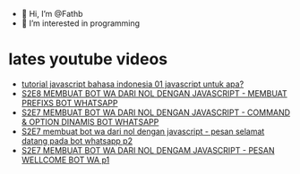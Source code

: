 - 👋 Hi, I’m @Fathb
- 👀 I’m interested in programming

# lates youtube videos
<!-- YOUTUBE:START -->
- [tutorial javascript bahasa indonesia 01 javascript untuk apa?](https://www.youtube.com/watch?v=WrmYeGuaukc)
- [S2E8 MEMBUAT BOT WA DARI NOL DENGAN JAVASCRIPT - MEMBUAT PREFIXS BOT WHATSAPP](https://www.youtube.com/watch?v=w2Jfwr5pCtM)
- [S2E7 MEMBUAT BOT WA DARI NOL DENGAN JAVASCRIPT - COMMAND &amp; OPTION DINAMIS BOT WHATSAPP](https://www.youtube.com/watch?v=ESswiUqRG6c)
- [S2E7 membuat bot wa dari nol dengan javascript - pesan selamat datang pada bot whatsapp p2](https://www.youtube.com/watch?v=BA3K-gNQwLo)
- [S2E7 MEMBUAT BOT WA DARI NOL DENGAM JAVASCRIPT - PESAN WELLCOME BOT WA p1](https://www.youtube.com/watch?v=K8bdtHnK7Xc)
<!-- YOUTUBE:END -->

<!---
Fathb/Fathb is a ✨ special ✨ repository because its `README.md` (this file) appears on your GitHub profile.
You can click the Preview link to take a look at your changes.
--->
